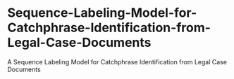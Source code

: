 # Sequence-Labeling-Model-for-Catchphrase-Identification-from-Legal-Case-Documents
A Sequence Labeling Model for Catchphrase Identification from Legal Case Documents
